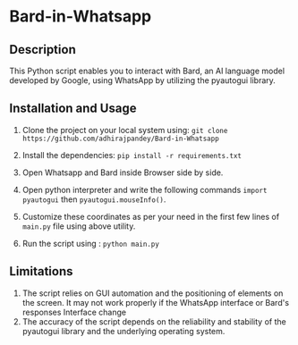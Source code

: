 # Bard-in-Whatsapp

## Description
This Python script enables you to interact with Bard, an AI language model developed by Google, using WhatsApp by utilizing the pyautogui library.

## Installation and Usage
1. Clone the project on your local system using: `git clone https://github.com/adhirajpandey/Bard-in-Whatsapp`

2. Install the dependencies: `pip install -r requirements.txt`

3. Open Whatsapp and Bard inside Browser side by side.

4. Open python interpreter and write the following commands `import pyautogui` then `pyautogui.mouseInfo()`.

5. Customize these coordinates as per your need in the first few lines of `main.py` file using above utility.

6. Run the script using : `python main.py`

## Limitations
1. The script relies on GUI automation and the positioning of elements on the screen. It may not work properly if the WhatsApp interface or Bard's responses Interface change
2. The accuracy of the script depends on the reliability and stability of the pyautogui library and the underlying operating system.
